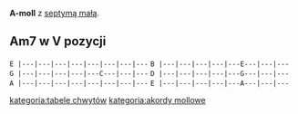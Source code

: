 **A-moll** z [septymą małą](septyma_mała "wikilink").

## Am7 w V pozycji

`E |---|---|---|---|---|---|---|---`
`B |---|---|---|---|---E---|---|---`
`G |---|---|---|---|---C---|---|---`
`D |---|---|---|---|---G---|---|---`
`A |---|---|---|---|---|---|---|---`
`E |---|---|---|---|---A---|---|---`

[kategoria:tabele chwytów](kategoria:tabele_chwytów "wikilink")
[kategoria:akordy mollowe](kategoria:akordy_mollowe "wikilink")